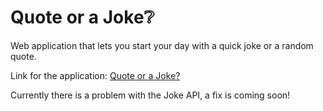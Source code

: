 # Quote or a Joke:grey_question:

Web application that lets you start your day with a quick joke or a random quote.

Link for the application: [Quote or a Joke?](https://hujdur.github.io/quote-or-a-joke)


Currently there is a problem with the Joke API, a fix is coming soon!
